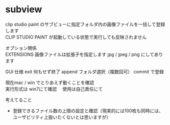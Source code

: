 # subview

clip studio paint のサブビューに指定フォルダ内の画像ファイルを一括して登録します  
CLIP STUDIO PAINT が起動している状態で実行しても反映されません  

オプション関係  
EXTENSIONS 画像ファイルは拡張子を指定します jpg / jpeg / png にしてあります  

GUI 仕様
exit 何もせず終了
append フォルダ選択（複数回可）
commit で登録

現在mac / win でとりあえず動くことを確認  
実行形式は win7にて確認　
使用は自己責任にて

考えてること
* 登録できるファイル数の上限の設定と確認（現実的には100枚も同時には、ユーザビリティ上扱いたくないとは思いますが）
